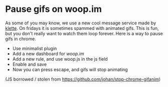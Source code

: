 Pause gifs on woop.im
=======

As some of you may know, we use a new cool message service made by <a href="http://github.com/klette">klette</a>.
On fridays it is sometimes spammed with animated gifs. This is fun, but you don't really want to watch  them loop forever.
Here is a way to pause gifs in chrome.

* Use minimalist plugin
* Add a new dashboard for *woop.im* 
* Add a new rule, and use woop.js in the js field
* Enable and save
* Now you can press escape, and gifs will stop animating

(JS borrowed / stolen from https://github.com/johan/stop-chrome-gifanim)
